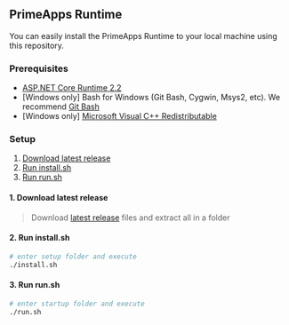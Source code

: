 ## PrimeApps Runtime
You can easily install the PrimeApps Runtime to your local machine using this repository.

### Prerequisites
* [ASP.NET Core Runtime 2.2](https://dotnet.microsoft.com/download/dotnet-core/2.2)
* [Windows only] Bash for Windows (Git Bash, Cygwin, Msys2, etc). We recommend [Git Bash](https://github.com/git-for-windows/git/releases)
* [Windows only] [Microsoft Visual C++ Redistributable](https://support.microsoft.com/en-us/help/2977003/the-latest-supported-visual-c-downloads)

### Setup
1. [Download latest release](#1-clone-this-repository)
2. [Run install.sh](#2-run-installsh)
3. [Run run.sh](#3-run-runsh)

#### 1. Download latest release
> Download [latest release](https://github.com/primeapps-io/runtime/releases/latest) files and extract all in a folder


#### 2. Run install.sh
```bash
# enter setup folder and execute
./install.sh
```

#### 3. Run run.sh
```bash
# enter startup folder and execute
./run.sh
```
